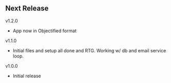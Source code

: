Next Release
-
v1.2.0
* App now in Objectified format

v1.1.0
* Initial files and setup all done and RTG. Working w/ db and email service loop. 

v1.0.0
* Initial release


